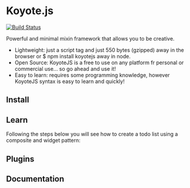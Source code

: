 # Koyote.js

[![Build Status](https://drone.io/github.com/fer/koyote.js/status.png)](https://drone.io/github.com/fer/koyote.js/latest)

Powerful and minimal mixin framework that allows you to be creative.

- Lightweight: just a script tag and just 550 bytes (gzipped) away in the browser or $ npm install koyotejs away in node.
- Open Source: KoyoteJS is a free to use on any platform fr personal or commercial use... so go ahead and use it!
- Easy to learn: requires some programming knowledge, however KoyoteJS syntax is easy to learn and quickly!

## Install

## Learn

Following the steps below you will see how to create a todo list using a composite and widget pattern:

## Plugins

## Documentation

